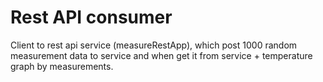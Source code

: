 # Rest API consumer
Client to rest api service (measureRestApp), which post 1000 random measurement data to service and when get it from service + temperature graph by measurements.
